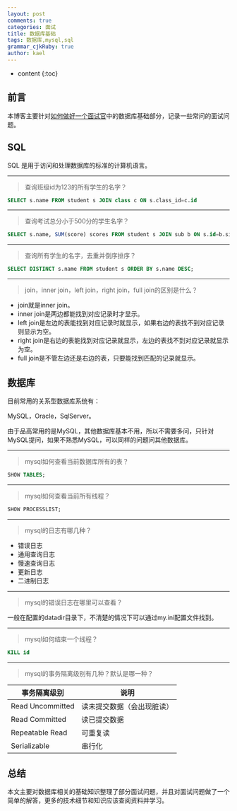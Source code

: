 ```yaml
---
layout: post
comments: true
categories: 面试
title: 数据库基础
tags: 数据库,mysql,sql
grammar_cjkRuby: true
author: kael
---
```


* content
{:toc}

## 前言

本博客主要针对[如何做好一个面试官](如何做好一个面试官)中的数据库基础部分，记录一些常问的面试问题。

## SQL

SQL 是用于访问和处理数据库的标准的计算机语言。

----
> 查询班级id为123的所有学生的名字？

```sql
SELECT s.name FROM student s JOIN class c ON s.class_id=c.id
```

----
> 查询考试总分小于500分的学生名字？

```sql
SELECT s.name, SUM(score) scores FROM student s JOIN sub b ON s.id=b.sid GROUP BY s.id HAVING scores<500;
```

----
> 查询所有学生的名字，去重并倒序排序？

```sql
SELECT DISTINCT s.name FROM student s ORDER BY s.name DESC;
```

----
> join，inner join，left join，right join，full join的区别是什么？

* join就是inner join。
* inner join是两边都能找到对应记录时才显示。
* left join是左边的表能找到对应记录时就显示，如果右边的表找不到对应记录则显示为空。
* right join是右边的表能找到对应记录就显示，左边的表找不到对应记录就显示为空。
* full join是不管左边还是右边的表，只要能找到匹配的记录就显示。

## 数据库

目前常用的关系型数据库系统有：

MySQL，Oracle，SqlServer。

由于品高常用的是MySQL，其他数据库基本不用，所以不需要多问，只针对MySQL提问，如果不熟悉MySQL，可以同样的问题问其他数据库。

----
> mysql如何查看当前数据库所有的表？

```sql
SHOW TABLES;
```

----
> mysql如何查看当前所有线程？

```sql
SHOW PROCESSLIST;
```

----
> mysql的日志有哪几种？

* 错误日志
* 通用查询日志
* 慢速查询日志
* 更新日志
* 二进制日志

----
> mysql的错误日志在哪里可以查看？

一般在配置的datadir目录下，不清楚的情况下可以通过my.ini配置文件找到。

----
> mysql如何结束一个线程？

```sql
KILL id
```

----
> mysql的事务隔离级别有几种？默认是哪一种？

|事务隔离级别|说明|
|----|----|
|Read Uncommitted|读未提交数据（会出现脏读）|
|Read Committed|读已提交数据|
|Repeatable Read|可重复读|
|Serializable|串行化|

## 总结

本文主要对数据库相关的基础知识整理了部分面试问题，并且对面试问题做了一个简单的解答，更多的技术细节和知识应该查阅资料并学习。